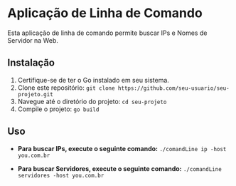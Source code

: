 # Aplicação de Linha de Comando

Esta aplicação de linha de comando permite buscar IPs e Nomes de Servidor na Web.

## Instalação

1. Certifique-se de ter o Go instalado em seu sistema.
2. Clone este repositório: `git clone https://github.com/seu-usuario/seu-projeto.git`
3. Navegue até o diretório do projeto: `cd seu-projeto`
4. Compile o projeto: `go build`

## Uso

- **Para buscar IPs, execute o seguinte comando:**
`./comandLine ip -host you.com.br`

- **Para buscar Servidores, execute o seguinte comando:**
`./comandLine servidores -host you.com.br`
